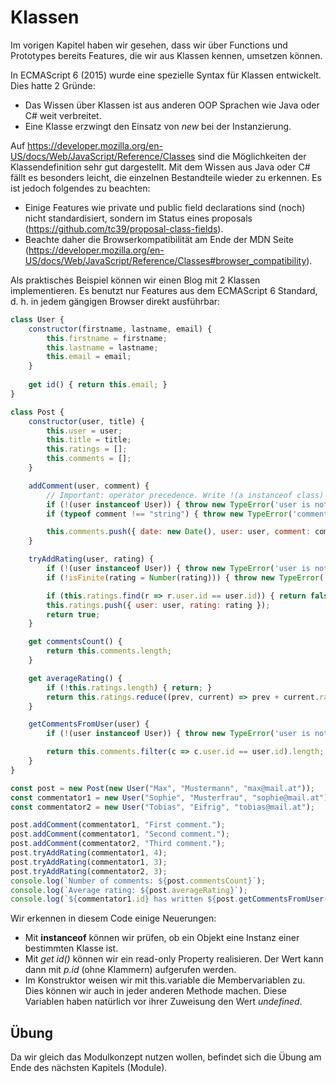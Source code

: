 # Klassen

Im vorigen Kapitel haben wir gesehen, dass wir über Functions und Prototypes bereits Features,
die wir aus Klassen kennen, umsetzen können.

In ECMAScript 6 (2015) wurde eine spezielle Syntax für Klassen entwickelt. Dies hatte 2 Gründe:
- Das Wissen über Klassen ist aus anderen OOP Sprachen wie Java oder C# weit verbreitet.
- Eine Klasse erzwingt den Einsatz von *new* bei der Instanzierung.

Auf https://developer.mozilla.org/en-US/docs/Web/JavaScript/Reference/Classes sind die 
Möglichkeiten der Klassendefinition sehr gut dargestellt. Mit dem Wissen aus Java oder C# fällt es 
besonders leicht, die einzelnen Bestandteile wieder zu erkennen. Es ist jedoch folgendes zu
beachten:
- Einige Features wie private und public field declarations sind (noch) nicht standardisiert,
  sondern im Status eines proposals (https://github.com/tc39/proposal-class-fields).
- Beachte daher die Browserkompatibilität am Ende der MDN Seite
  (https://developer.mozilla.org/en-US/docs/Web/JavaScript/Reference/Classes#browser_compatibility).



Als praktisches Beispiel können wir einen Blog mit 2 Klassen implementieren. Es benutzt nur
Features aus dem ECMAScript 6 Standard, d. h. in jedem gängigen Browser direkt ausführbar:

```javascript
class User {
    constructor(firstname, lastname, email) {
        this.firstname = firstname;
        this.lastname = lastname;
        this.email = email;
    }
    
    get id() { return this.email; }
}

class Post {
    constructor(user, title) {
        this.user = user;
        this.title = title;
        this.ratings = [];
        this.comments = [];
    }

    addComment(user, comment) {
        // Important: operator precedence. Write !(a instanceof class)
        if (!(user instanceof User)) { throw new TypeError('user is not an instance of User.'); }
        if (typeof comment !== "string") { throw new TypeError('comment is not a string of User.'); }

        this.comments.push({ date: new Date(), user: user, comment: comment });
    }

    tryAddRating(user, rating) {
        if (!(user instanceof User)) { throw new TypeError('user is not an instance of User.'); }
        if (!isFinite(rating = Number(rating))) { throw new TypeError('rating is not a number.'); }

        if (this.ratings.find(r => r.user.id == user.id)) { return false; }
        this.ratings.push({ user: user, rating: rating });
        return true;
    }

    get commentsCount() {
        return this.comments.length;
    }

    get averageRating() {
        if (!this.ratings.length) { return; }
        return this.ratings.reduce((prev, current) => prev + current.rating, 0) / this.ratings.length;
    }

    getCommentsFromUser(user) {
        if (!(user instanceof User)) { throw new TypeError('user is not an instance of User.'); }

        return this.comments.filter(c => c.user.id == user.id).length;
    }
}

const post = new Post(new User("Max", "Mustermann", "max@mail.at"));
const commentator1 = new User("Sophie", "Musterfrau", "sophie@mail.at");
const commentator2 = new User("Tobias", "Eifrig", "tobias@mail.at");

post.addComment(commentator1, "First comment.");
post.addComment(commentator1, "Second comment.");
post.addComment(commentator2, "Third comment.");
post.tryAddRating(commentator1, 4);
post.tryAddRating(commentator1, 3);
post.tryAddRating(commentator2, 3);
console.log(`Number of comments: ${post.commentsCount}`);
console.log(`Average rating: ${post.averageRating}`);
console.log(`${commentator1.id} has written ${post.getCommentsFromUser(commentator1)} comments.`);
```

Wir erkennen in diesem Code einige Neuerungen:

- Mit **instanceof** können wir prüfen, ob ein Objekt eine Instanz einer bestimmten Klasse ist.
- Mit *get id()* können wir ein read-only Property realisieren. Der Wert kann dann mit *p.id*
  (ohne Klammern) aufgerufen werden.
- Im Konstruktor weisen wir mit this.variable die Membervariablen zu. Dies können wir auch
  in jeder anderen Methode machen. Diese Variablen haben natürlich vor ihrer Zuweisung den
  Wert *undefined*.

## Übung

Da wir gleich das Modulkonzept nutzen wollen, befindet sich die Übung am Ende des nächsten Kapitels
(Module).